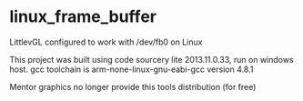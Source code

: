 # linux_frame_buffer
LittlevGL configured to work with /dev/fb0 on Linux

This project was built using code sourcery lite 2013.11.0.33, run on windows host. gcc toolchain is arm-none-linux-gnu-eabi-gcc version 4.8.1

Mentor graphics no longer provide this tools distribution (for free)
